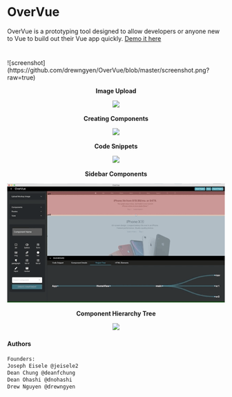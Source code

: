 # OverVue
OverVue is a prototyping tool designed to allow developers or anyone new to Vue to build out their Vue app quickly. [Demo it here](https://amplify-deployment.dq4eip9uld1pf.amplifyapp.com/#/)
<h1></h1>
![screenshot](https://github.com/drewngyen/OverVue/blob/master/screenshot.png?raw=true)
<p align="center">
  <b>Image Upload</b><br>
<p align="center">
  <img src="https://github.com/drewngyen/OverVue/blob/master/upload-image-drawers.gif?raw=true">
</p>

<p align="center">
  <b>Creating Components</b><br>
<p align="center">

<p align="center">
  <img src="https://github.com/drewngyen/OverVue/blob/master/component%20creation.gif?raw=true">
</p>

<p align="center">
  <b>Code Snippets</b><br>
<p align="center">

<p align="center">
  <img src="https://github.com/drewngyen/OverVue/blob/master/snippets-active-component.gif?raw=true">
</p>

<p align="center">
  <b>Sidebar Components</b><br>
<p align="center">

<p align="center">
  <img src="https://raw.githubusercontent.com/drewngyen/OverVue/master/sidebar-components-routes.gif">
</p>

<p align="center">
  <b>Component Hierarchy Tree</b><br>
<p align="center">

<p align="center">
  <img src="https://github.com/drewngyen/OverVue/blob/master/HTML-elements-tree-rerender.gif?raw=true">
</p>

#### Authors
```
Founders: 
Joseph Eisele @jeisele2
Dean Chung @deanfchung
Dean Ohashi @dnohashi
Drew Nguyen @drewngyen
```
